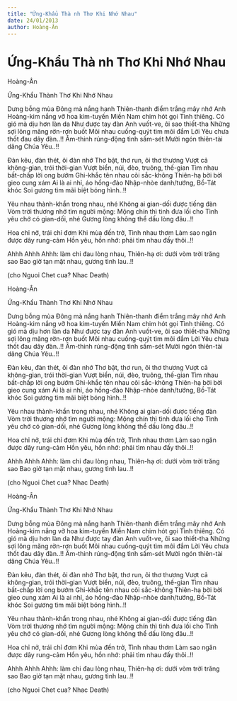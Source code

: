 ```yaml
---
title: "Ứng-Khẩu Thà nh Thơ Khi Nhớ Nhau"
date: 24/01/2013
author: Hoàng-Ân
---
```


# Ứng-Khẩu Thà nh Thơ Khi Nhớ Nhau

Hoàng-Ân

Ứng-Khẩu Thành Thơ Khi Nhớ Nhau


Dưng bỗng mùa Đông mà nắng hanh
Thiên-thanh điểm trắng mây nhớ Anh
Hoàng-kim nắng vỡ hoa kim-tuyến
Miền Nam chim hót gọi Tình thiêng.
Có gió mà dịu hơn làn da
Như được tay đàn Anh vuốt-ve, ôi sao thiết-tha
Những sợi lông măng rờn-rợn buốt
Môi nhau cuống-quýt tìm môi đắm
Lời Yêu chưa thốt đau dây đàn..!!
Âm-thinh rúng-động tình sấm-sét
Mười ngón thiên-tài dâng Chúa Yêu..!!

Đàn kêu, đàn thét, ôi đàn nhớ
Thơ bật, thơ run, ôi thơ thương
Vượt cả không-gian, trói thời-gian
Vượt biển, núi, đèo, truông, thế-gian
Tìm nhau bất-chấp lời o­ng bướm
Ghi-khắc tên nhau cõi sắc-không
Thiên-hạ bời bời gieo cung xám
Ai là ai nhỉ, áo hồng-đào
Nhập-nhòe danh/tướng, Bồ-Tát khóc
Soi gương tìm mãi biệt bóng hình..!!

Yêu nhau thành-khẩn trong nhau, nhé
Không ai gian-dối được tiếng đàn
Vòm trời thương nhớ tìm người mộng:
Mộng chín thì tình đưa lối cho
Tình yêu chớ có gian-dối, nhé
Gương lòng không thể dấu lòng đâu..!!

Hoa chỉ nở, trái chỉ đơm
Khi mùa đến trở, Tình nhau thơm
Làm sao ngăn được dây rung-cảm
Hồn yêu, hồn nhớ: phải tìm nhau
đấy thôi..!!

Ahhh Ahhh Ahhh: làm chi đau lòng nhau,
Thiên-hạ ơi: dưới vòm trời trăng sao
Bao giờ tạn mặt nhau, gương tình lau..!!


(cho Nguoi Chet cua? Nhac Death)

Hoàng-Ân

Ứng-Khẩu Thành Thơ Khi Nhớ Nhau


Dưng bỗng mùa Đông mà nắng hanh
Thiên-thanh điểm trắng mây nhớ Anh
Hoàng-kim nắng vỡ hoa kim-tuyến
Miền Nam chim hót gọi Tình thiêng.
Có gió mà dịu hơn làn da
Như được tay đàn Anh vuốt-ve, ôi sao thiết-tha
Những sợi lông măng rờn-rợn buốt
Môi nhau cuống-quýt tìm môi đắm
Lời Yêu chưa thốt đau dây đàn..!!
Âm-thinh rúng-động tình sấm-sét
Mười ngón thiên-tài dâng Chúa Yêu..!!

Đàn kêu, đàn thét, ôi đàn nhớ
Thơ bật, thơ run, ôi thơ thương
Vượt cả không-gian, trói thời-gian
Vượt biển, núi, đèo, truông, thế-gian
Tìm nhau bất-chấp lời o­ng bướm
Ghi-khắc tên nhau cõi sắc-không
Thiên-hạ bời bời gieo cung xám
Ai là ai nhỉ, áo hồng-đào
Nhập-nhòe danh/tướng, Bồ-Tát khóc
Soi gương tìm mãi biệt bóng hình..!!

Yêu nhau thành-khẩn trong nhau, nhé
Không ai gian-dối được tiếng đàn
Vòm trời thương nhớ tìm người mộng:
Mộng chín thì tình đưa lối cho
Tình yêu chớ có gian-dối, nhé
Gương lòng không thể dấu lòng đâu..!!

Hoa chỉ nở, trái chỉ đơm
Khi mùa đến trở, Tình nhau thơm
Làm sao ngăn được dây rung-cảm
Hồn yêu, hồn nhớ: phải tìm nhau
đấy thôi..!!

Ahhh Ahhh Ahhh: làm chi đau lòng nhau,
Thiên-hạ ơi: dưới vòm trời trăng sao
Bao giờ tạn mặt nhau, gương tình lau..!!


(cho Nguoi Chet cua? Nhac Death)

Hoàng-Ân

Ứng-Khẩu Thành Thơ Khi Nhớ Nhau


Dưng bỗng mùa Đông mà nắng hanh
Thiên-thanh điểm trắng mây nhớ Anh
Hoàng-kim nắng vỡ hoa kim-tuyến
Miền Nam chim hót gọi Tình thiêng.
Có gió mà dịu hơn làn da
Như được tay đàn Anh vuốt-ve, ôi sao thiết-tha
Những sợi lông măng rờn-rợn buốt
Môi nhau cuống-quýt tìm môi đắm
Lời Yêu chưa thốt đau dây đàn..!!
Âm-thinh rúng-động tình sấm-sét
Mười ngón thiên-tài dâng Chúa Yêu..!!

Đàn kêu, đàn thét, ôi đàn nhớ
Thơ bật, thơ run, ôi thơ thương
Vượt cả không-gian, trói thời-gian
Vượt biển, núi, đèo, truông, thế-gian
Tìm nhau bất-chấp lời o­ng bướm
Ghi-khắc tên nhau cõi sắc-không
Thiên-hạ bời bời gieo cung xám
Ai là ai nhỉ, áo hồng-đào
Nhập-nhòe danh/tướng, Bồ-Tát khóc
Soi gương tìm mãi biệt bóng hình..!!

Yêu nhau thành-khẩn trong nhau, nhé
Không ai gian-dối được tiếng đàn
Vòm trời thương nhớ tìm người mộng:
Mộng chín thì tình đưa lối cho
Tình yêu chớ có gian-dối, nhé
Gương lòng không thể dấu lòng đâu..!!

Hoa chỉ nở, trái chỉ đơm
Khi mùa đến trở, Tình nhau thơm
Làm sao ngăn được dây rung-cảm
Hồn yêu, hồn nhớ: phải tìm nhau
đấy thôi..!!

Ahhh Ahhh Ahhh: làm chi đau lòng nhau,
Thiên-hạ ơi: dưới vòm trời trăng sao
Bao giờ tạn mặt nhau, gương tình lau..!!


(cho Nguoi Chet cua? Nhac Death)

